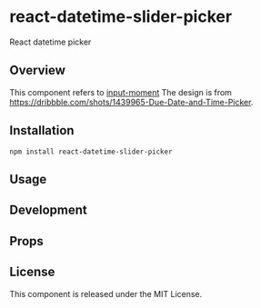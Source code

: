 # react-datetime-slider-picker

React datetime picker 

## Overview

This component refers to [input-moment](https://github.com/wangzuo/input-moment)
The design is from https://dribbble.com/shots/1439965-Due-Date-and-Time-Picker.

## Installation

```
npm install react-datetime-slider-picker
```

## Usage

## Development

## Props

## License

This component is released under the MIT License.
